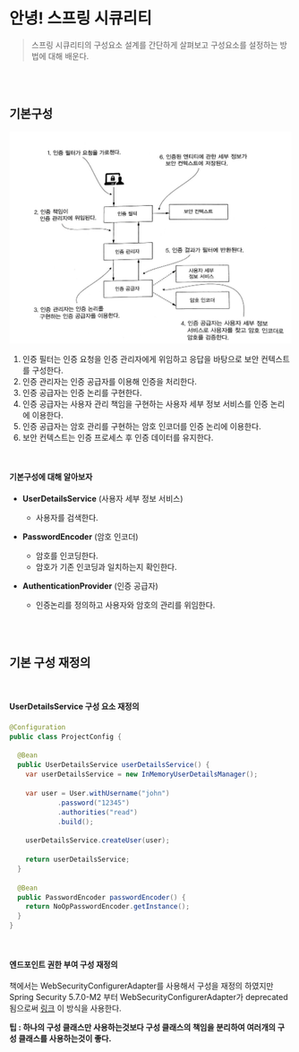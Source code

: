 # 안녕! 스프링 시큐리티

> 스프링 시큐리티의 구성요소 설계를 간단하게 살펴보고 구성요소를 설정하는 방법에 대해 배운다.

<br/>

<br/>

## 기본구성

![00001](assets/00001.jpg)

1. 인증 필터는 인증 요청을 인증 관리자에게 위임하고 응답을 바탕으로 보안 컨텍스트를 구성한다.
2. 인증 관리자는 인증 공급자를 이용해 인증을 처리한다.
3. 인증 공급자는 인증 논리를 구현한다.
4. 인증 공급자는 사용자 관리 책임을 구현하는 사용자 세부 정보 서비스를 인증 논리에 이용한다.
5. 인증 공급자는 암호 관리를 구현하는 암호 인코더를 인증 논리에 이용한다.
6. 보안 컨텍스트는 인증 프로세스 후 인증 데이터를 유지한다.

<br/>

#### 기본구성에 대해 알아보자

- **UserDetailsService** (사용자 세부 정보 서비스)
  - 사용자를 검색한다.

- **PasswordEncoder** (암호 인코더)
  - 암호를 인코딩한다.
  - 암호가 기존 인코딩과 일치하는지 확인한다.
- **AuthenticationProvider** (인증 공급자)
  - 인증논리를 정의하고 사용자와 암호의 관리를 위임한다.

<br/>

<br/>

## 기본 구성 재정의

<br/>

#### UserDetailsService 구성 요소 재정의

```java
@Configuration
public class ProjectConfig {

  @Bean
  public UserDetailsService userDetailsService() {
    var userDetailsService = new InMemoryUserDetailsManager();

    var user = User.withUsername("john")
            .password("12345")
            .authorities("read")
            .build();

    userDetailsService.createUser(user);

    return userDetailsService;
  }

  @Bean
  public PasswordEncoder passwordEncoder() {
    return NoOpPasswordEncoder.getInstance();
  }
}
```

<br/>

#### 엔드포인트 권한 부여 구성 재정의

책에서는 WebSecurityConfigurerAdapter를 사용해서 구성을 재정의 하였지만 Spring Security 5.7.0-M2 부터 WebSecurityConfigurerAdapter가 deprecated 됨으로써 [링크](https://spring.io/blog/2022/02/21/spring-security-without-the-websecurityconfigureradapter) 이 방식을 사용한다.

**팁 : 하나의 구성 클래스만 사용하는것보다 구성 클래스의 책임을 분리하여 여러개의 구성 클래스를 사용하는것이 좋다.**

